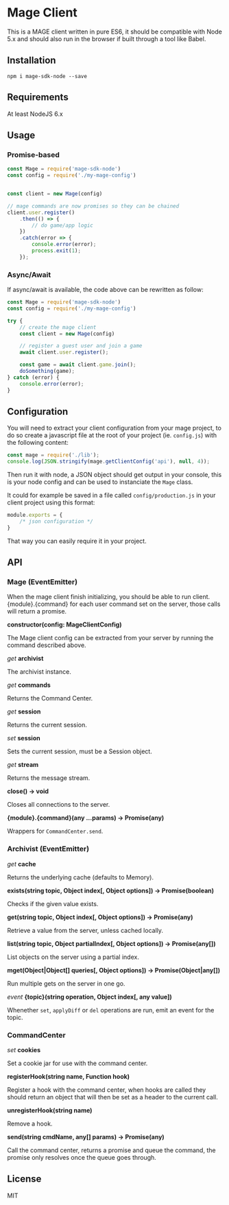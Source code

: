 # Mage Client

This is a MAGE client written in pure ES6, it should be compatible with Node 5.x and should also
run in the browser if built through a tool like Babel.

## Installation

```
npm i mage-sdk-node --save
```

## Requirements

At least NodeJS 6.x

## Usage

### Promise-based

```javascript
const Mage = require('mage-sdk-node')
const config = require('./my-mage-config')


const client = new Mage(config)

// mage commands are now promises so they can be chained
client.user.register()
    .then(() => {
        // do game/app logic
    })
    .catch(error => {
        console.error(error);
        process.exit(1);
    });
```

### Async/Await

If async/await is available, the code above can be rewritten as follow:

```javascript
const Mage = require('mage-sdk-node')
const config = require('./my-mage-config')

try {
    // create the mage client
    const client = new Mage(config)

    // register a guest user and join a game
    await client.user.register();

    const game = await client.game.join();
    doSomething(game);
} catch (error) {
    console.error(error);
}
```

## Configuration

You will need to extract your client configuration from your mage project, to do
so create a javascript file at the root of your project (ie. `config.js`) with
the following content:

```js
const mage = require('./lib');
console.log(JSON.stringify(mage.getClientConfig('api'), null, 4));
```

Then run it with node, a JSON object should get output in your console, this is
your node config and can be used to instanciate the `Mage` class.

It could for example be saved in a file called `config/production.js` in your
client project using this format:

```js
module.exports = {
    /* json configuration */
}
```

That way you can easily require it in your project.

## API

### Mage (EventEmitter)

When the mage client finish initializing, you should be able to run client.{module}.{command} for each
user command set on the server, those calls will return a promise.

**constructor(config: MageClientConfig)**

The Mage client config can be extracted from your server by running the command
described above.

*get* **archivist**

The archivist instance.

*get* **commands**

Returns the Command Center.

*get* **session**

Returns the current session.

*set* **session**

Sets the current session, must be a Session object.

*get* **stream**

Returns the message stream.

**close() -> void**

Closes all connections to the server.

**{module}.{command}(any ...params) -> Promise(any)**

Wrappers for `CommandCenter.send`.

### Archivist (EventEmitter)

*get* **cache**

Returns the underlying cache (defaults to Memory).

**exists(string topic, Object index[, Object options]) -> Promise(boolean)**

Checks if the given value exists.

**get(string topic, Object index[, Object options]) -> Promise(any)**

Retrieve a value from the server, unless cached locally.

**list(string topic, Object partialIndex[, Object options]) -> Promise(any[])**

List objects on the server using a partial index.

**mget(Object|Object[] queries[, Object options]) -> Promise(Object|any[])**

Run multiple gets on the server in one go.

*event* **{topic}(string operation, Object index[, any value])**

Whenether `set`, `applyDiff` or `del` operations are run, emit an event for the topic.

### CommandCenter

*set* **cookies**

Set a cookie jar for use with the command center.

**registerHook(string name, Function hook)**

Register a hook with the command center, when hooks are called they should return an object that will then be
set as a header to the current call.

**unregisterHook(string name)**

Remove a hook.

**send(string cmdName, any[] params) -> Promise(any)**

Call the command center, returns a promise and queue the command, the promise only resolves
once the queue goes through.

## License

MIT